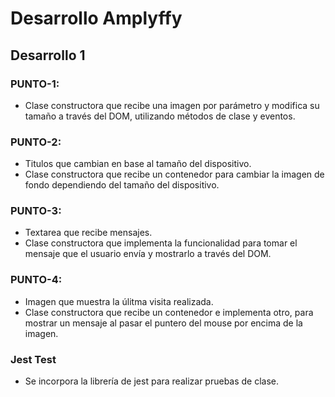 # Desarrollo Amplyffy

## Desarrollo 1

### PUNTO-1:
- Clase constructora que recibe una imagen por parámetro y modifica su tamaño a través del DOM, utilizando métodos de clase y eventos.

### PUNTO-2:
- Titulos que cambian en base al tamaño del dispositivo.
- Clase constructora que recibe un contenedor para cambiar la imagen de fondo dependiendo del tamaño del dispositivo.

### PUNTO-3:
- Textarea que recibe mensajes.
- Clase constructora que implementa la funcionalidad para tomar el mensaje que el usuario envía y mostrarlo a través del DOM.

### PUNTO-4:
- Imagen que muestra la úlitma visita realizada.
- Clase constructora que recibe un contenedor e implementa otro, para mostrar un mensaje al pasar el puntero del mouse por encima de la imagen.

### Jest Test
- Se incorpora la librería de jest para realizar pruebas de clase.